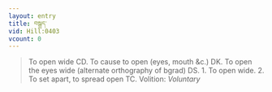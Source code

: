 ```yaml
---
layout: entry
title: བསྒྲད་
vid: Hill:0403
vcount: 0
---
```

> To open wide CD\. To cause to open (eyes, mouth &c\.) DK\. To open the eyes wide (alternate orthography of bgrad) DS\. 1\. To open wide\. 2\. To set apart, to spread open TC\.
> Volition: _Voluntary_


